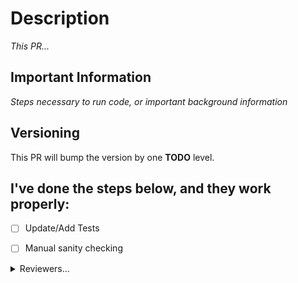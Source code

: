 # Description
_This PR..._

## Important Information
_Steps necessary to run code, or important background information_

## Versioning
This PR will bump the version by one **TODO** level.

## I've done the steps below, and they work properly:
- [ ] Update/Add Tests
- [ ] Manual sanity checking


<details>
<summary>Reviewers...</summary>

```markdown
### I confirm that:
- [ ] PR addresses intended issue, with smallest scope possible
- [ ] Code is of acceptible quality
- [ ] Code is properly tested (quantity and quality)
- [ ] Bumping **TODO** level is appropriate
```
</details>
